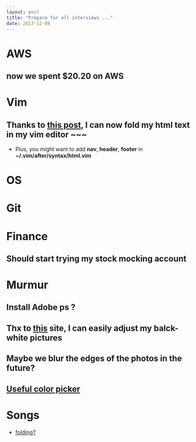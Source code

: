 ```yaml
---
layout: post
title: "Prepare for all interviews ..."
date: 2017-12-08
---
```


# AWS
## now we spent $20.20 on AWS


# Vim
## Thanks to [this post](https://vi.stackexchange.com/questions/2306/html-syntax-folding-in-vim?answertab=votes#tab-top), I can now fold my html text in my vim editor ~~~ 
- Plus, you might want to add __nav__, __header__, __footer__ in __~/.vim/after/syntax/html.vim__


# OS



# Git

 
# Finance
## Should start trying my stock mocking account


# Murmur
## Install Adobe ps ?
## Thx to [this](https://www.canva.com/photo-editor/) site, I can easily adjust my balck-white pictures
## Maybe we blur the edges of the photos in the future?
## [Useful color picker](https://www.w3schools.com/colors/colors_picker.asp)


# Songs
- [folding?](https://www.youtube.com/watch?v=VZik4B5LhrM)

